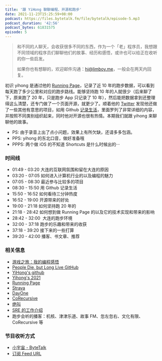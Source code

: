 ```yaml
---
title: '跟 YiHong 聊聊编程、开源和跑步'
date: 2021-11-23T15:25:59+08:00
podcast: https://files.bytetalk.fm/file/bytetalk/episode-5.mp3
podcast_duration: '42:56'
podcast_bytes: 61831575
episode: 5
---
```


> 和不同的人聊天，会收获很多不同的东西，作为一个「老」程序员，我想跟不同领域的程序员们聊聊他们的故事、经历和感悟，或许也可以给正在收听的你一些启发。
>
> 如果你也有想聊的，欢迎邮件沟通：hi@limboy.me，一般会在两天内回复。

初识 yihong 是通过他的 [Running Page](https://yihong.run)，记录了近 10 年的跑步数据，可以看到每天跑了多少公里和对应的跑步路线。能够坚持跑 10 年的人就很少（后来聊了下，原来跑了 20 年，只是跑步 App 只记录了 10 年），然后能把数据拿到还整理得这么清楚，还专门做了一个页面开源，就更少了。顺着他的 [Twitter](https://twitter.com/yihong0618) 发现他还做了一些其他有意思的项目，如用 Github [记录生活](https://github.com/yihong0618/2021)，里面罗列了非常详细的内容，并按照不同类别组织起来，同时他对开源也很有热情。本期我们就跟 yihong 来聊聊他的故事。

<!--more-->

- PS: 由于录音上出了点小问题，效果上有所欠缺，还请多多包涵。
- PPS: yihong 的东北口音，做好准备哦
- PPPS: 两个做 iOS 的不知道 Shortcuts 是什么时候出的···

### 时间线

- 01:49 - 03:20 大连的互联网氛围和留在大连的原因
- 03:20 - 07:05 如何进入计算机行业的以及编程的魅力
- 07:05 - 08:30 最近参与比较多的项目
- 08:30 - 15:50 用 Github 记录生活
- 15:50 - 16:52 如何看待三分钟热度
- 16:52 - 19:00 开源带来的好处
- 19:00 - 21:18 如何坚持跑 20 年的
- 21:18 - 28:42 如何想到做 Running Page 的以及它的技术实现和带来的影响
- 28:42 - 32:00  大连的跑步环境
- 32:00 - 37:18 跑步的乐趣和带来的收获
- 37:18 - 39:20 接下来的一些打算
- 39:20 - 42:00 播客、书文章、推荐

### 相关信息

- [游戏之旅：我的编程感悟](https://book.douban.com/subject/1441780/)
- [People Die, but Long Live GitHub](https://laike9m.com/blog/people-die-but-long-live-github,122/)
- [YiHong's github](https://github.com/yihong0618)
- [Yihong's 2021](https://github.com/yihong0618/2021)
- [Running Page](http://yihong.run)
- [Strava](https://www.strava.com/mobile)
- [DayOne](https://dayoneapp.com)
- [CoRecursive](https://corecursive.com)
- [绝叫](https://book.douban.com/subject/35031587/)
- [SRE 的工作介绍](https://www.kawabangga.com/posts/4481)
- 跑步会听的播客：机核、津津乐道、故事 FM、忽左忽右、文化有限、CoRecursive 等

### 节目收听方式

- [小宇宙 - ByteTalk](https://www.xiaoyuzhoufm.com/podcast/6177bab6b69226ed16a3ed41)
- [订阅 Feed URL](https://bytetalk.fm/index.xml)

